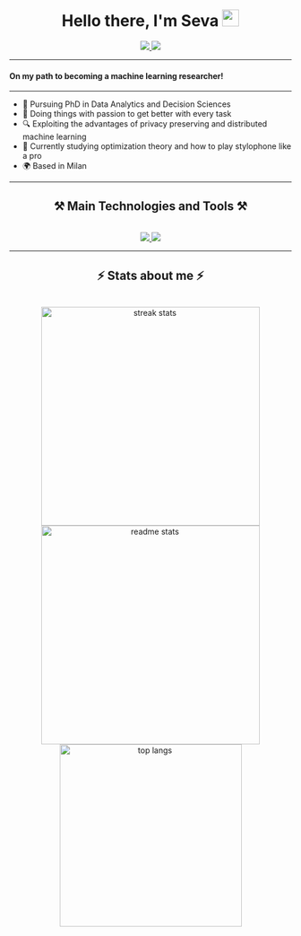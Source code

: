 <h1 align="center">Hello there, I'm Seva <img src="wave.gif" width="30px"></h1>

<div align="center"> 

  <a href="https://www.linkedin.com/in/usev-mil/" target="_blank">
    <img src="https://img.shields.io/badge/LinkedIn-0077B5?style=for-the-badge&logo=linkedin&logoColor=white" target="_blank" />
  </a>
  <a href="vsevolodmilohevskiy@gmail.com">
    <img src="https://img.shields.io/badge/Gmail-333333?style=for-the-badge&logo=gmail&logoColor=red" />
  </a>
</div>
<hr/>

#### On my path to becoming a machine learning researcher!
<hr/>

- 🔭 Pursuing PhD in Data Analytics and Decision Sciences 
- 🔧 Doing things with passion to get better with every task
- 🔍 Exploiting the advantages of privacy preserving and distributed machine learning
- 🌱 Currently studying optimization theory and how to play stylophone like a pro
- 🌍 Based in Milan

<hr/>
<h2 align="center">⚒️ Main Technologies and Tools ⚒️</h2>
<br/>
<div align="center">
    
  <a href="https://go-skill-icons.vercel.app/">
    <img src="https://go-skill-icons.vercel.app/api/icons?i=python,r,cpp,matlab,pytorch,tensorflow,huggingface,jupyter,kaggle" />
  </a>
   <a href="https://go-skill-icons.vercel.app/">
    <img src="https://go-skill-icons.vercel.app/api/icons?i=docker,linux,windows,vscode,selenium,flask,git,github,gitlab,figma,latex" />
  </a>
</div>


<hr/>


<h2 align="center">⚡ Stats about me ⚡</h2>
<br>
<div align=center>
  <img width=390 src="https://streak-stats.demolab.com/?user=Bulbatronik&count_private=True&theme=react&border_radius=10" alt="streak stats"/>
  <img width=390 src="https://github-readme-stats.vercel.app/api?username=Bulbatronik&count_private=true&show_icons=true&theme=react&rank_icon=github&border_radius=10" alt="readme stats" />
  <br/>
  <img width=325 align="center" src="https://github-readme-stats.vercel.app/api/top-langs/?username=Bulbatronik&hide=HTML&langs_count=8&layout=compact&theme=react&border_radius=10&size_weight=0.5&count_weight=0.5&exclude_repo=github-readme-stats" alt="top langs" />
</div>


